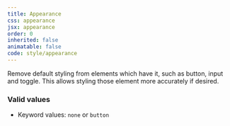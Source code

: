 ```yaml
---
title: Appearance
css: appearance
jsx: appearance
order: 0
inherited: false
animatable: false
code: style/appearance
---
```


Remove default styling from elements which have it, such as button, input and toggle. This allows styling those element more accurately if desired.

### Valid values

- Keyword values: `none` or `button`
